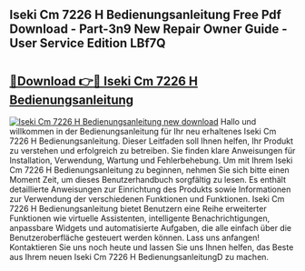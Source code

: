 ## Iseki Cm 7226 H Bedienungsanleitung Free Pdf Download - Part-3n9 New Repair Owner Guide - User Service Edition LBf7Q

# <h2><a href="http://df2abq0.blite.top/?on=Iseki+Cm+7226+H+Bedienungsanleitung">🔗Download 👉🔴 Iseki Cm 7226 H Bedienungsanleitung</a></h2>

[![Iseki Cm 7226 H Bedienungsanleitung new download](https://i.imgur.com/lujVjoI.png)](http://df2abq0.blite.top/?on=Iseki+Cm+7226+H+Bedienungsanleitung)
Hallo und willkommen in der Bedienungsanleitung für Ihr neu erhaltenes Iseki Cm 7226 H Bedienungsanleitung. Dieser Leitfaden soll Ihnen helfen, Ihr Produkt zu verstehen und erfolgreich zu betreiben. Sie finden klare Anweisungen für Installation, Verwendung, Wartung und Fehlerbehebung. Um mit Ihrem Iseki Cm 7226 H Bedienungsanleitung zu beginnen, nehmen Sie sich bitte einen Moment Zeit, um dieses Benutzerhandbuch sorgfältig zu lesen. Es enthält detaillierte Anweisungen zur Einrichtung des Produkts sowie Informationen zur Verwendung der verschiedenen Funktionen und Funktionen. Iseki Cm 7226 H Bedienungsanleitung bietet Benutzern eine Reihe erweiterter Funktionen wie virtuelle Assistenten, intelligente Benachrichtigungen, anpassbare Widgets und automatisierte Aufgaben, die alle einfach über die Benutzeroberfläche gesteuert werden können. Lass uns anfangen! Kontaktieren Sie uns noch heute und lassen Sie uns Ihnen helfen, das Beste aus Ihrem neuen Iseki Cm 7226 H BedienungsanleitungD zu machen.
